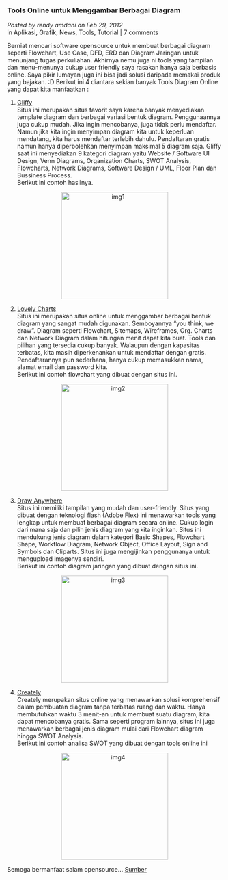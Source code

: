 ### **Tools Online untuk Menggambar Berbagai Diagram**
_Posted by rendy amdani on Feb 29, 2012_
<br>
in Aplikasi, Grafik, News, Tools, Tutorial | 7 comments	

Berniat mencari software opensource untuk membuat berbagai diagram seperti Flowchart, Use Case, DFD, ERD dan Diagram Jaringan untuk menunjang tugas perkuliahan. Akhirnya nemu juga ni tools yang tampilan dan menu-menunya cukup user friendly saya rasakan  hanya saja berbasis online. Saya pikir lumayan juga ini bisa jadi solusi daripada memakai produk yang bajakan. :D Berikut ini 4 diantara sekian banyak Tools Diagram Online yang dapat kita manfaatkan :

1. [Gliffy](http://www.gliffy.com/)
    <br>
    Situs ini merupakan situs favorit saya karena banyak menyediakan template diagram dan berbagai variasi bentuk diagram. Penggunaannya juga cukup mudah. Jika ingin mencobanya, juga tidak perlu mendaftar. Namun jika kita ingin menyimpan diagram kita untuk keperluan mendatang, kita harus mendaftar terlebih dahulu. Pendaftaran gratis namun hanya diperbolehkan menyimpan maksimal 5 diagram saja. Gliffy saat ini menyediakan 9 kategori diagram yaitu Website / Software UI Design, Venn Diagrams, Organization Charts, SWOT Analysis, Flowcharts, Network Diagrams, Software Design / UML, Floor Plan dan Bussiness Process.
    <br>
    Berikut ini contoh hasilnya.
<p align="center">
	<img src="./posts/2012-02-29-tools-online-untuk-menggambar-berbagai-diagram/1.png" height="250px" alt="img1">
</p> 

2. [Lovely Charts](http://lovelycharts.com/)
    <br>
    Situs ini merupakan situs online untuk menggambar berbagai bentuk diagram yang sangat mudah digunakan. Semboyannya “you think, we draw”. Diagram seperti Flowchart, Sitemaps, Wireframes, Org. Charts dan Network Diagram dalam hitungan menit dapat kita buat. Tools dan pilihan yang tersedia cukup banyak. Walaupun dengan kapasitas terbatas, kita masih diperkenankan untuk mendaftar dengan gratis. Pendaftarannya pun sederhana, hanya cukup memasukkan nama, alamat email dan password kita.
    <br>
    Berikut ini contoh flowchart yang dibuat dengan situs ini.
<p align="center">
	<img src="./posts/2012-02-29-tools-online-untuk-menggambar-berbagai-diagram/2.png" height="250px" alt="img2">
</p> 

3. [Draw Anywhere](http://www.drawanywhere.com/)
    <br>
    Situs ini memiliki tampilan yang mudah dan user-friendly. Situs yang dibuat dengan teknologi flash (Adobe Flex) ini menawarkan tools yang lengkap untuk membuat berbagai diagram secara online. Cukup login dari mana saja dan pilih jenis diagram yang kita inginkan. Situs ini mendukung jenis diagram dalam kategori Basic Shapes, Flowchart Shape, Workflow Diagram, Network Object, Office Layout, Sign and Symbols dan Cliparts. Situs ini juga mengijinkan penggunanya untuk mengupload imagenya sendiri.
    <br>
    Berikut ini contoh diagram jaringan yang dibuat dengan situs ini.
<p align="center">
	<img src="./posts/2012-02-29-tools-online-untuk-menggambar-berbagai-diagram/3.png" height="250px" alt="img3">
</p> 

4. [Creately](http://creately.com/)
    <br>
    Creately merupakan situs online yang menawarkan solusi komprehensif dalam pembuatan diagram tanpa terbatas ruang dan waktu. Hanya membutuhkan waktu 3 menit-an untuk membuat suatu diagram, kita dapat mencobanya gratis. Sama seperti program lainnya, situs ini juga menawarkan berbagai jenis diagram mulai dari Flowchart diagram hingga SWOT Analysis.
    <br>
    Berikut ini contoh analisa SWOT yang dibuat dengan tools online ini
<p align="center">
	<img src="./posts/2012-02-29-tools-online-untuk-menggambar-berbagai-diagram/4.png" height="250px" alt="img4">
</p> 

Semoga bermanfaat salam opensource… [Sumber](http://achmatim.net/2010/06/21/5-tools-online-untuk-menggambar-berbagai-diagram/) 